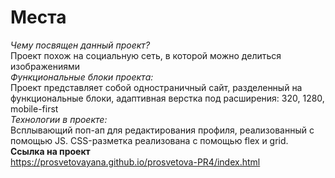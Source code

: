 # Места  
*Чему посвящен данный проект?*  
Проект похож на социальную сеть, в которой можно делиться изображениями  
*Функциональные блоки проекта:*  
Проект представляет собой одностраничный сайт, разделенный на функциональные блоки, адаптивная верстка под расширения: 320, 1280, mobile-first  
*Технологии в проекте:*  
Всплывающий поп-ап для редактирования профиля, реализованный с помощью JS. CSS-разметка реализована с помощью flex и grid.  
**Ссылка на проект**  
https://prosvetovayana.github.io/prosvetova-PR4/index.html
